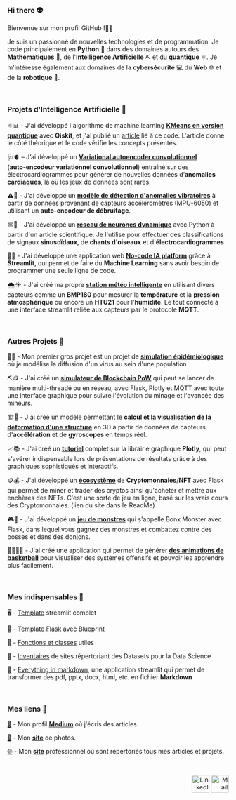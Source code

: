 ### Hi there 👽

Bienvenue sur mon profil GitHub !👋🏼</br>

Je suis un passionné de nouvelles technologies et de programmation. Je code principalement en __Python__ 🐍 dans des domaines autours des __Mathématiques__ 🧮, de l'__Intelligence Artificielle__ ⛏ et du __quantique__ ⚛️. Je m'intéresse également aux domaines de la __cybersécurité__ 💻 du __Web__ 🌐 et de la __robotique__ 🤖. <br>

<br>

### Projets d'Intelligence Artificielle 📌

⚛️📊 - J'ai développé l'algorithme de machine learning [**KMeans en version quantique**](https://github.com/antonin-lfv/QMeans) avec **Qiskit**, et j'ai publié un [article](https://easychair.org/publications/preprint/JV22) lié à ce code. L'article donne le côté théorique et le code vérifie les concepts présentés.

🩺🫀 – J’ai développé un [**Variational autoencoder convolutionnel**](https://github.com/antonin-lfv/ECG_Generator) (**auto‑encodeur variationnel convolutionnel**) entraîné sur des électrocardiogrammes pour générer de nouvelles données d’**anomalies cardiaques**, là où les jeux de données sont rares.

⚠️🔎 - J'ai développé un [**modèle de détection d'anomalies vibratoires**](https://github.com/antonin-lfv/DataScience_IoT_projects/blob/main/Projets/Anomalies_vibratoires_accelerometre_AE_debruitage/README.md) à partir de données provenant de capteurs accéléromètres (MPU-6050) et utilisant un **auto-encodeur de débruitage**.

🕸📰 - J'ai développé un [**réseau de neurones dynamique**](https://github.com/antonin-lfv/Dynamic_graph_neural_network/blob/main/README.md) avec Python à partir d'un article scientifique. Je l'utilise pour effectuer des classifications de signaux **sinusoïdaux**, de **chants d'oiseaux** et d'**électrocardiogrammes**<br>

🧠🌐 - J'ai développé une application web [**No-code IA platform**](https://github.com/antonin-lfv/Online_preprocessing_for_ML) grâce à **Streamlit**, qui permet de faire du **Machine Learning** sans avoir besoin de programmer une seule ligne de code.<br>

🌨️☀️ - J'ai créé ma propre [**station météo intelligente**](https://github.com/antonin-lfv/DataScience_IoT_projects/blob/main/Projets/Station_meteo_prediction_temps_ML/README.md) en utilisant divers capteurs comme un **BMP180** pour mesurer la **température** et la **pression atmosphérique** ou encore un **HTU21** pour l'**humidité**. Le tout connecté à une interface streamlit reliée aux capteurs par le protocole **MQTT**.

<br>

### Autres Projets 📌

🦠🧪 - Mon premier gros projet est un projet de [**simulation épidémiologique**](https://github.com/antonin-lfv/simulation_virus_covid-19) où je modélise la diffusion d'un virus au sein d'une population<br>

⛏️🪙 - J'ai créé un [**simulateur de Blockchain PoW**](https://github.com/antonin-lfv/QuantumChain) qui peut se lancer de manière multi-threadé ou en réseau, avec Flask, Plotly et MQTT avec toute une interface graphique pour suivre l'évolution du minage et l'avancée des mineurs.

🏗️🏢 - J'ai créé un modèle permettant le [**calcul et la visualisation de la déformation d'une structure**](https://github.com/antonin-lfv/DataScience_IoT_projects/blob/main/Projets/Deformation_structure/README.md) en 3D à partir de données de capteurs d'**accélération** et de **gyroscopes** en temps réel. 

📈📚 - J'ai créé un [**tutoriel**](https://github.com/antonin-lfv/Plotly_tutorial) complet sur la librairie graphique **Plotly**, qui peut s'avérer indispensable lors de présentations de résultats grâce à des graphiques sophistiqués et interactifs.

🪙💰 - J'ai développé un [**écosystème**](https://github.com/antonin-lfv/CryptoPlatform) de **Cryptomonnaies**/**NFT** avec Flask qui permet de miner et trader des cryptos ainsi qu'acheter et mettre aux enchères des NFTs. C'est une sorte de jeu en ligne, basé sur les vrais cours des Cryptomonnaies. (lien du site dans le ReadMe)

🎮🧌 - J'ai développé un [**jeu de monstres**](https://github.com/antonin-lfv/Bonx_monsters) qui s'appelle Bonx Monster avec Flask, dans lequel vous gagnez des monstres et combattez contre des bosses et dans des donjons.

🏀🧑🏼‍🏫 - J'ai créé une application qui permet de générer [**des animations de basketball**](https://github.com/antonin-lfv/BasketBallCoach) pour visualiser des systèmes offensifs et pouvoir les apprendre plus facilement.

<br>

### Mes indispensables 📌

🖥 - [Template](https://github.com/antonin-lfv/streamlit_template) streamlit complet 

🚀 - [Template Flask](https://github.com/antonin-lfv/Flask_template) avec Blueprint

🌟 - [Fonctions et classes](https://github.com/antonin-lfv/Utils) utiles

📂 - [Inventaires](https://github.com/antonin-lfv/Gallery-of-Datasets) de sites répertoriant des Datasets pour la Data Science

🧠 - [Everything in markdown](https://github.com/antonin-lfv/everything-in-markdown), une application streamlit qui permet de transformer des pdf, pptx, docx, html, etc. en fichier **Markdown**


<br>

### Mes liens 📌

[🔮](https://medium.com/@antoninlefevre45) - Mon profil [**Medium**](https://medium.com/@antoninlefevre45) où j'écris des articles.

[📸](https://antonin-lfv.github.io/PhotographyWebsite/) - Mon [**site**](https://antonin-lfv.github.io/PhotographyWebsite/) de photos.

[🌐](https://antonin-lfv.github.io) - Mon [**site**](https://antonin-lfv.github.io) professionnel où sont répertoriés tous mes articles et projets.

<br>

<p align="right">
  <a href="https://www.linkedin.com/in/antonin-lefevre-565b8b141" class="fancybox" ><img src="https://user-images.githubusercontent.com/63207451/97303444-b2c04380-185a-11eb-8cfc-864c33a64e4b.png" title="LinkedIn" width="40" height="40"></a>
  <a href="mailto:antoninlefevre45@icloud.com" class="fancybox" ><img src="https://user-images.githubusercontent.com/63207451/97303543-cec3e500-185a-11eb-8adc-c1364e2054a9.png" title="Mail" width="40" height="40"></a>
</p>
